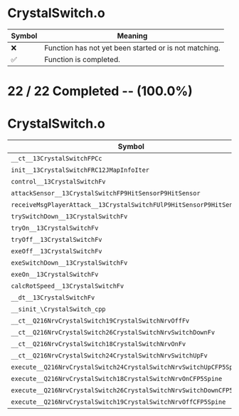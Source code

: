 # CrystalSwitch.o
| Symbol | Meaning 
| ------------- | ------------- 
| :x: | Function has not yet been started or is not matching. 
| :white_check_mark: | Function is completed. 


# 22 / 22 Completed -- (100.0%)
# CrystalSwitch.o
| Symbol | Decompiled? |
| ------------- | ------------- |
| `__ct__13CrystalSwitchFPCc` | :white_check_mark: |
| `init__13CrystalSwitchFRC12JMapInfoIter` | :white_check_mark: |
| `control__13CrystalSwitchFv` | :white_check_mark: |
| `attackSensor__13CrystalSwitchFP9HitSensorP9HitSensor` | :white_check_mark: |
| `receiveMsgPlayerAttack__13CrystalSwitchFUlP9HitSensorP9HitSensor` | :white_check_mark: |
| `trySwitchDown__13CrystalSwitchFv` | :white_check_mark: |
| `tryOn__13CrystalSwitchFv` | :white_check_mark: |
| `tryOff__13CrystalSwitchFv` | :white_check_mark: |
| `exeOff__13CrystalSwitchFv` | :white_check_mark: |
| `exeSwitchDown__13CrystalSwitchFv` | :white_check_mark: |
| `exeOn__13CrystalSwitchFv` | :white_check_mark: |
| `calcRotSpeed__13CrystalSwitchFv` | :white_check_mark: |
| `__dt__13CrystalSwitchFv` | :white_check_mark: |
| `__sinit_\CrystalSwitch_cpp` | :white_check_mark: |
| `__ct__Q216NrvCrystalSwitch19CrystalSwitchNrvOffFv` | :white_check_mark: |
| `__ct__Q216NrvCrystalSwitch26CrystalSwitchNrvSwitchDownFv` | :white_check_mark: |
| `__ct__Q216NrvCrystalSwitch18CrystalSwitchNrvOnFv` | :white_check_mark: |
| `__ct__Q216NrvCrystalSwitch24CrystalSwitchNrvSwitchUpFv` | :white_check_mark: |
| `execute__Q216NrvCrystalSwitch24CrystalSwitchNrvSwitchUpCFP5Spine` | :white_check_mark: |
| `execute__Q216NrvCrystalSwitch18CrystalSwitchNrvOnCFP5Spine` | :white_check_mark: |
| `execute__Q216NrvCrystalSwitch26CrystalSwitchNrvSwitchDownCFP5Spine` | :white_check_mark: |
| `execute__Q216NrvCrystalSwitch19CrystalSwitchNrvOffCFP5Spine` | :white_check_mark: |
